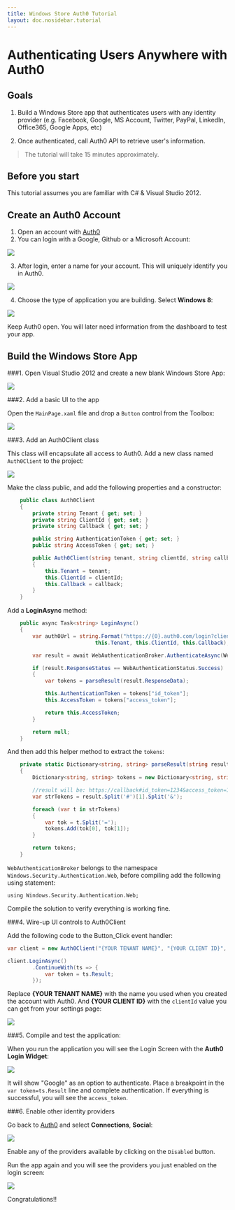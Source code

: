 ```yaml
---
title: Windows Store Auth0 Tutorial
layout: doc.nosidebar.tutorial
---
```


# Authenticating Users Anywhere with Auth0 

## Goals

1. Build a Windows Store app that authenticates users with any identity provider (e.g. Facebook, Google, MS Account, Twitter, PayPal, LinkedIn, Office365, Google Apps, etc)

2. Once authenticated, call Auth0 API to retrieve user's information. 

> The tutorial will take 15 minutes approximately.

## Before you start

This tutorial assumes you are familiar with C# & Visual Studio 2012.

## Create an Auth0 Account

1. Open an account with [Auth0](https://www.auth0.com)
2. You can login with a Google, Github or a Microsoft Account:

![](https://puu.sh/3dmCI.png)

3. After login, enter a name for your account. This will uniquely identify you in Auth0.

![](https://puu.sh/3dmFE.png)

4. Choose the type of application you are building. Select __Windows 8__:

![](https://puu.sh/3drhv.png)

Keep Auth0 open. You will later need information from the dashboard to test your app.

## Build the Windows Store App

###1. Open Visual Studio 2012 and create a new blank Windows Store App:

![](https://puu.sh/3doIO.png)

###2. Add a basic UI to the app

Open the `MainPage.xaml` file and drop a `Button` control from the Toolbox:

![](https://puu.sh/3iwYD.png)

###3. Add an Auth0Client class

This class will encapsulate all access to Auth0. Add a new class named `Auth0Client` to the project:

![](https://puu.sh/3dpIT.png)

Make the class public, and add the following properties and a constructor:

```cs
	public class Auth0Client
	{
		private string Tenant { get; set; }
        private string ClientId { get; set; }
        private string Callback { get; set; }

        public string AuthenticationToken { get; set; }
        public string AccessToken { get; set; } 

        public Auth0Client(string tenant, string clientId, string callback)
        {
            this.Tenant = tenant;
            this.ClientId = clientId;
            this.Callback = callback;
        }
    }
```

Add a __LoginAsync__ method:

```cs
    public async Task<string> LoginAsync()
    {
        var auth0Url = string.Format("https://{0}.auth0.com/login?client={1}&redirect_uri={2}&response_type=token&scope=openid",
                            this.Tenant, this.ClientId, this.Callback);

        var result = await WebAuthenticationBroker.AuthenticateAsync(WebAuthenticationOptions.None, new Uri(auth0Url), new Uri(this.Callback)).AsTask();

        if (result.ResponseStatus == WebAuthenticationStatus.Success)
        {
            var tokens = parseResult(result.ResponseData);

            this.AuthenticationToken = tokens["id_token"];
            this.AccessToken = tokens["access_token"];

            return this.AccessToken;
        }

        return null;
    }
```

And then add this helper method to extract the `tokens`:

```cs
    private static Dictionary<string, string> parseResult(string result)
    {
        Dictionary<string, string> tokens = new Dictionary<string, string>();

        //result will be: https://callback#id_token=1234&access_token=12345&...
        var strTokens = result.Split('#')[1].Split('&');

        foreach (var t in strTokens)
        {
            var tok = t.Split('=');
            tokens.Add(tok[0], tok[1]);
        }

        return tokens;
    }
```

`WebAuthenticationBroker` belongs to the namespace `Windows.Security.Authentication.Web`, before compiling add the following using statement:

```
using Windows.Security.Authentication.Web;
```

Compile the solution to verify everything is working fine.

###4. Wire-up UI controls to Auth0Client

Add the following code to the Button_Click event handler:

```cs
var client = new Auth0Client("{YOUR TENANT NAME}", "{YOUR CLIENT ID}", "http://localhost/win8");

client.LoginAsync()
		.ContinueWith(ts => {
			var token = ts.Result;
		});

```

Replace __{YOUR TENANT NAME}__ with the name you used when you created the account with Auth0. And __{YOUR CLIENT ID}__ with the `clientId` value you can get from your settings page:

![](https://puu.sh/3dqSy.png)

###5. Compile and test the application:

When you run the application you will see the Login Screen with the __Auth0 Login Widget__:

![](https://puu.sh/3drsI.png)

It will show "Google" as an option to authenticate. Place a breakpoint in the `var token=ts.Result` line and complete authentication. If everything is successful, you will see the `access_token`.

###6. Enable other identity providers 

Go back to [Auth0](https://app.auth0.com) and select __Connections__, __Social__:

![](https://puu.sh/3drDu.png)

Enable any of the providers available by clicking on the `Disabled` button.

Run the app again and you will see the providers you just enabled on the login screen:

![](https://puu.sh/3drIj.png) 

Congratulations!!
